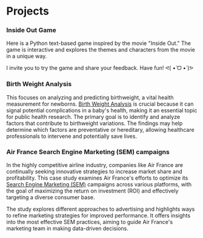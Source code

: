 # Projects


### Inside Out Game

Here is a Python text-based game inspired by the movie "Inside Out." The game is interactive and explores the themes and characters from the movie in a unique way.

I invite you to try the game and share your feedback. Have fun! ᕙ(  •̀ ᗜ •́  )ᕗ



### Birth Weight Analysis

This focuses on analyzing and predicting birthweight, a vital health measurement for newborns. [Birth Weight Analysis](https://github.com/kbatin/kbworks.github.io/blob/main/Birthweight%20analysis.ipynb) is crucial because it can signal potential complications in a baby's health, making it an essential topic for public health research. The primary goal is to identify and analyze factors that contribute to birthweight variations. The findings may help determine which factors are preventative or hereditary, allowing healthcare professionals to intervene and potentially save lives.



### Air France Search Engine Marketing (SEM) campaigns

In the highly competitive airline industry, companies like Air France are continually seeking innovative strategies to increase market share and profitability. This case study examines Air France's efforts to optimize its [Search Engine Marketing (SEM)](https://github.com/kbatin/kbworks.github.io/blob/main/Team%202%20-%20A2%20Model%20Development%20in%20Python%20(1).ipynb) campaigns across various platforms, with the goal of maximizing the return on investment (ROI) and effectively targeting a diverse consumer base.

The study explores different approaches to advertising and highlights ways to refine marketing strategies for improved performance. It offers insights into the most effective SEM practices, aiming to guide Air France's marketing team in making data-driven decisions.




